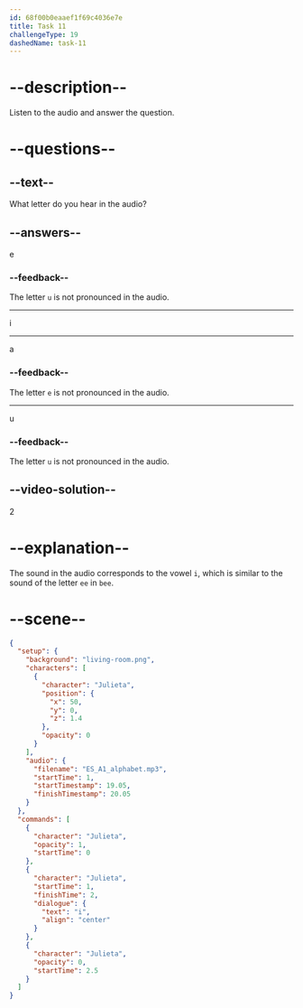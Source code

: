 ```yaml
---
id: 68f00b0eaaef1f69c4036e7e
title: Task 11
challengeType: 19
dashedName: task-11
---
```


# --description--

Listen to the audio and answer the question.

# --questions--

## --text--

What letter do you hear in the audio?

## --answers--

e

### --feedback--

The letter `u` is not pronounced in the audio.

---

i

---

a

### --feedback--

The letter `e` is not pronounced in the audio.

---

u

### --feedback--

The letter `u` is not pronounced in the audio.

## --video-solution--

2

# --explanation--

The sound in the audio corresponds to the vowel `i`, which is similar to the sound of the letter `ee` in `bee`.


# --scene--

```json
{
  "setup": {
    "background": "living-room.png",
    "characters": [
      {
        "character": "Julieta",
        "position": {
          "x": 50,
          "y": 0,
          "z": 1.4
        },
        "opacity": 0
      }
    ],
    "audio": {
      "filename": "ES_A1_alphabet.mp3",
      "startTime": 1,
      "startTimestamp": 19.05,
      "finishTimestamp": 20.05
    }
  },
  "commands": [
    {
      "character": "Julieta",
      "opacity": 1,
      "startTime": 0
    },
    {
      "character": "Julieta",
      "startTime": 1,
      "finishTime": 2,
      "dialogue": {
        "text": "i",
        "align": "center"
      }
    },
    {
      "character": "Julieta",
      "opacity": 0,
      "startTime": 2.5
    }
  ]
}
```
